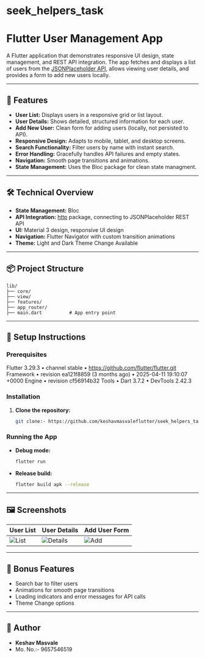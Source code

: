 # seek_helpers_task

# Flutter User Management App

A Flutter application that demonstrates responsive UI design, state management, and REST API integration. The app fetches and displays a list of users from the [JSONPlaceholder API](https://jsonplaceholder.typicode.com/users), allows viewing user details, and provides a form to add new users locally.

---

## 🚀 Features

- **User List:** Displays users in a responsive grid or list layout.
- **User Details:** Shows detailed, structured information for each user.
- **Add New User:** Clean form for adding users (locally, not persisted to API).
- **Responsive Design:** Adapts to mobile, tablet, and desktop screens.
- **Search Functionality:** Filter users by name with instant search.
- **Error Handling:** Gracefully handles API failures and empty states.
- **Navigation:** Smooth page transitions and animations.
- **State Management:** Uses the Bloc package for clean state managment.

---

## 🛠️ Technical Overview

- **State Management:** Bloc
- **API Integration:** [http](https://pub.dev/packages/http) package, connecting to JSONPlaceholder REST API
- **UI:** Material 3 design, responsive UI design
- **Navigation:** Flutter Navigator with custom transition animations
- **Theme:** Light and Dark Theme Change Available

---

## 📦 Project Structure

```
lib/
├── core/ 
├── view/  
├── features/  
├── app_router/  
├── main.dart          # App entry point
```

---

## 📲 Setup Instructions

### Prerequisites

Flutter 3.29.3 • channel stable • https://github.com/flutter/flutter.git
Framework • revision ea121f8859 (3 months ago) • 2025-04-11 19:10:07 +0000
Engine • revision cf56914b32
Tools • Dart 3.7.2 • DevTools 2.42.3

### Installation

1. **Clone the repository:**
    ```bash
    git clone:- https://github.com/keshavmasvaleflutter/seek_helpers_task.git
    ```

### Running the App

- **Debug mode:**
    ```bash
    flutter run
    ```
- **Release build:**
    ```bash
    flutter build apk --release
    ```

---

## 🖼️ Screenshots

<!-- Add your actual screenshots below -->
| User List | User Details | Add User Form |
|-----------|--------------|---------------|
| ![List](screenshots/user_list.png) | ![Details](screenshots/user_details.png) | ![Add](screenshots/add_user.png) |

---

## 🎁 Bonus Features

- Search bar to filter users
- Animations for smooth page transitions
- Loading indicators and error messages for API calls
- Theme Change options

---

## 👤 Author

- **Keshav Masvale**
- Mo. No.:- 9657546519
